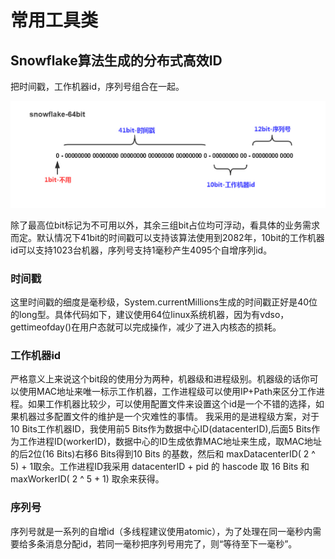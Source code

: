 # 常用工具类
## Snowflake算法生成的分布式高效ID
把时间戳，工作机器id，序列号组合在一起。

![Snowflake算法核心](docs/snowflake-64bit.jpg)

除了最高位bit标记为不可用以外，其余三组bit占位均可浮动，看具体的业务需求而定。默认情况下41bit的时间戳可以支持该算法使用到2082年，10bit的工作机器id可以支持1023台机器，序列号支持1毫秒产生4095个自增序列id。

### 时间戳
这里时间戳的细度是毫秒级，System.currentMillions生成的时间戳正好是40位的long型。具体代码如下，建议使用64位linux系统机器，因为有vdso，gettimeofday()在用户态就可以完成操作，减少了进入内核态的损耗。

### 工作机器id
严格意义上来说这个bit段的使用分为两种，机器级和进程级别。机器级的话你可以使用MAC地址来唯一标示工作机器，工作进程级可以使用IP+Path来区分工作进程。如果工作机器比较少，可以使用配置文件来设置这个id是一个不错的选择，如果机器过多配置文件的维护是一个灾难性的事情。
我采用的是进程级方案，对于10 Bits工作机器ID，我使用前5 Bits作为数据中心ID(datacenterID),后面5 Bits作为工作进程ID(workerID)，数据中心的ID生成依靠MAC地址来生成，取MAC地址的后2位(16 Bits)右移6 Bits得到10 Bits 的基数，然后和 maxDatacenterID( 2 ^ 5)  + 1取余。工作进程ID我采用 datacenterID + pid 的 hascode 取 16 Bits 和 maxWorkerID( 2 ^ 5 + 1) 取余来获得。

### 序列号
序列号就是一系列的自增id（多线程建议使用atomic），为了处理在同一毫秒内需要给多条消息分配id，若同一毫秒把序列号用完了，则“等待至下一毫秒”。